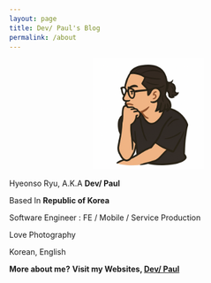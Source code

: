 ```yaml
---
layout: page
title: Dev/ Paul's Blog
permalink: /about
---
```


<div style="text-align: center;">
  <img src='assets/img/profile.PNG' width='200'>
</div>

Hyeonso Ryu, A.K.A **Dev/ Paul**

Based In **Republic of Korea**

Software Engineer : FE / Mobile / Service Production

Love Photography

Korean, English

**More about me?**
**Visit my Websites, <a href="https://devpaul.dev" target="_blank">Dev/ Paul</a>**